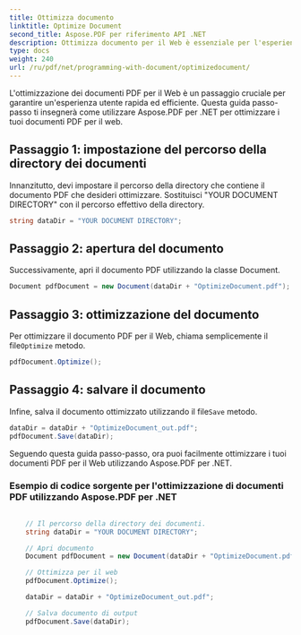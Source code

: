 ```yaml
---
title: Ottimizza documento
linktitle: Optimize Document
second_title: Aspose.PDF per riferimento API .NET
description: Ottimizza documento per il Web è essenziale per l'esperienza dell'utente. Scopri come farlo utilizzando Aspose.PDF per .NET con questa guida dettagliata.
type: docs
weight: 240
url: /ru/pdf/net/programming-with-document/optimizedocument/
---
```

L'ottimizzazione dei documenti PDF per il Web è un passaggio cruciale per garantire un'esperienza utente rapida ed efficiente. Questa guida passo-passo ti insegnerà come utilizzare Aspose.PDF per .NET per ottimizzare i tuoi documenti PDF per il web.

## Passaggio 1: impostazione del percorso della directory dei documenti

Innanzitutto, devi impostare il percorso della directory che contiene il documento PDF che desideri ottimizzare. Sostituisci "YOUR DOCUMENT DIRECTORY" con il percorso effettivo della directory.

```csharp
string dataDir = "YOUR DOCUMENT DIRECTORY";
```

## Passaggio 2: apertura del documento

Successivamente, apri il documento PDF utilizzando la classe Document.

```csharp
Document pdfDocument = new Document(dataDir + "OptimizeDocument.pdf");
```

## Passaggio 3: ottimizzazione del documento

 Per ottimizzare il documento PDF per il Web, chiama semplicemente il file`Optimize` metodo.

```csharp
pdfDocument.Optimize();
```

## Passaggio 4: salvare il documento

 Infine, salva il documento ottimizzato utilizzando il file`Save` metodo.

```csharp
dataDir = dataDir + "OptimizeDocument_out.pdf";
pdfDocument.Save(dataDir);
```

Seguendo questa guida passo-passo, ora puoi facilmente ottimizzare i tuoi documenti PDF per il Web utilizzando Aspose.PDF per .NET.

### Esempio di codice sorgente per l'ottimizzazione di documenti PDF utilizzando Aspose.PDF per .NET

```csharp

	// Il percorso della directory dei documenti.
	string dataDir = "YOUR DOCUMENT DIRECTORY";

	// Apri documento
	Document pdfDocument = new Document(dataDir + "OptimizeDocument.pdf");

	// Ottimizza per il web
	pdfDocument.Optimize();

	dataDir = dataDir + "OptimizeDocument_out.pdf";

	// Salva documento di output
	pdfDocument.Save(dataDir);

```
